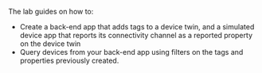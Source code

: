 The lab guides on how to:
- Create a back-end app that adds tags to a device twin, and a simulated device app that reports its connectivity channel as a reported property on the device twin
- Query devices from your back-end app using filters on the tags and properties previously created.
